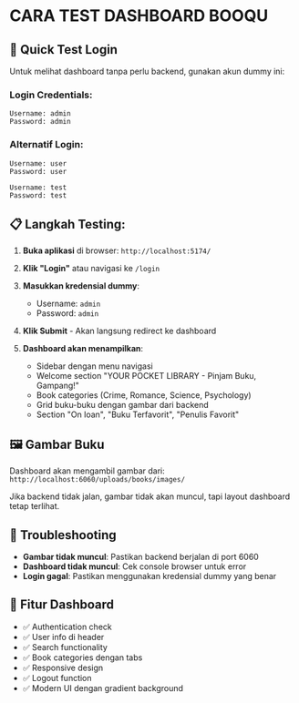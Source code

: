 # CARA TEST DASHBOARD BOOQU

## 🚀 Quick Test Login

Untuk melihat dashboard tanpa perlu backend, gunakan akun dummy ini:

### Login Credentials:
```
Username: admin
Password: admin
```

### Alternatif Login:
```
Username: user
Password: user
```

```
Username: test  
Password: test
```

## 📋 Langkah Testing:

1. **Buka aplikasi** di browser: `http://localhost:5174/`

2. **Klik "Login"** atau navigasi ke `/login`

3. **Masukkan kredensial dummy**:
   - Username: `admin`
   - Password: `admin`

4. **Klik Submit** - Akan langsung redirect ke dashboard

5. **Dashboard akan menampilkan**:
   - Sidebar dengan menu navigasi
   - Welcome section "YOUR POCKET LIBRARY - Pinjam Buku, Gampang!"
   - Book categories (Crime, Romance, Science, Psychology)
   - Grid buku-buku dengan gambar dari backend
   - Section "On loan", "Buku Terfavorit", "Penulis Favorit"

## 🖼️ Gambar Buku

Dashboard akan mengambil gambar dari:
`http://localhost:6060/uploads/books/images/`

Jika backend tidak jalan, gambar tidak akan muncul, tapi layout dashboard tetap terlihat.

## 🔧 Troubleshooting

- **Gambar tidak muncul**: Pastikan backend berjalan di port 6060
- **Dashboard tidak muncul**: Cek console browser untuk error
- **Login gagal**: Pastikan menggunakan kredensial dummy yang benar

## 📱 Fitur Dashboard

- ✅ Authentication check
- ✅ User info di header  
- ✅ Search functionality
- ✅ Book categories dengan tabs
- ✅ Responsive design
- ✅ Logout function
- ✅ Modern UI dengan gradient background
